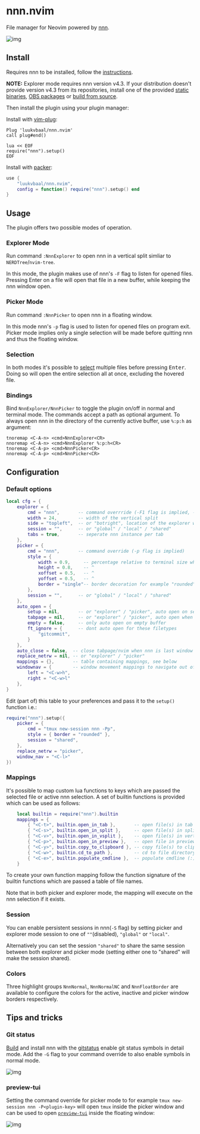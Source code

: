 # nnn.nvim

File manager for Neovim powered by [nnn](https://github.com/jarun/nnn).

<!-- panvimdoc-ignore-start -->

![img](https://user-images.githubusercontent.com/31730729/140781823-6810811c-9bd8-4ade-a1fe-5f225cb53c76.png)

<!-- panvimdoc-ignore-end -->

## Install

Requires nnn to be installed, follow the [instructions](https://github.com/jarun/nnn/wiki/Usage#installation).

**NOTE:** Explorer mode requires nnn version v4.3.
If your distribution doesn't provide version v4.3 from its repositories, install one of the provided [static binaries](https://github.com/jarun/nnn/releases/tag/v4.3), [OBS packages](https://software.opensuse.org//download.html?project=home%3Astig124%3Annn&package=nnn) or [build from source](https://github.com/jarun/nnn/wiki/Usage#from-source).

<!-- panvimdoc-ignore-start -->

Then install the plugin using your plugin manager:

Install with [vim-plug](https://github.com/junegunn/vim-plug):

```vim
Plug 'luukvbaal/nnn.nvim'
call plug#end()

lua << EOF
require("nnn").setup()
EOF
```

Install with [packer](https://github.com/wbthomason/packer.nvim):

```lua
use {
	"luukvbaal/nnn.nvim",
	config = function() require("nnn").setup() end
}
```

<!-- panvimdoc-ignore-end -->

## Usage

The plugin offers two possible modes of operation.

### Explorer Mode

Run command `:NnnExplorer` to open nnn in a vertical split simliar to `NERDTree`/`nvim-tree`.

In this mode, the plugin makes use of nnn's `-F` flag to listen for opened files. Pressing <kdb>Enter</kbd> on a file will open that file in a new buffer, while keeping the nnn window open.


### Picker Mode

Run command `:NnnPicker` to open nnn in a floating window.

In this mode nnn's `-p` flag is used to listen for opened files on program exit. Picker mode implies only a single selection will be made before quitting nnn and thus the floating window.

### Selection

In both modes it's possible to [select](https://github.com/jarun/nnn/wiki/concepts#selection) multiple files before pressing <kbd>Enter</kbd>. Doing so will open the entire selection all at once, excluding the hovered file.

### Bindings

Bind `NnnExplorer/NnnPicker` to toggle the plugin on/off in normal and terminal mode. The commands accept a path as optional argument. To always open nnn in the directory of the currently active buffer, use `%:p:h` as argument:

```vim
tnoremap <C-A-n> <cmd>NnnExplorer<CR>
nnoremap <C-A-n> <cmd>NnnExplorer %:p:h<CR>
tnoremap <C-A-p> <cmd>NnnPicker<CR>
nnoremap <C-A-p> <cmd>NnnPicker<CR>
```

## Configuration

### Default options

```lua
local cfg = {
	explorer = {
		cmd = "nnn",       -- command overrride (-F1 flag is implied, -a flag is invalid!)
		width = 24,        -- width of the vertical split
		side = "topleft",  -- or "botright", location of the explorer window
		session = "",      -- or "global" / "local" / "shared"
		tabs = true,       -- seperate nnn instance per tab
	},
	picker = {
		cmd = "nnn",       -- command override (-p flag is implied)
		style = {
			width = 0.9,     -- percentage relative to terminal size when < 1, absolute otherwise
			height = 0.8,    -- ^
			xoffset = 0.5,   -- ^
			yoffset = 0.5,   -- ^
			border = "single"-- border decoration for example "rounded"(:h nvim_open_win)
		},
		session = "",      -- or "global" / "local" / "shared"
	},
	auto_open = {
		setup = nil,       -- or "explorer" / "picker", auto open on setup function
		tabpage = nil,     -- or "explorer" / "picker", auto open when opening new tabpage
		empty = false,     -- only auto open on empty buffer
		ft_ignore = {      -- dont auto open for these filetypes
			"gitcommit",
		}
	},
	auto_close = false,  -- close tabpage/nvim when nnn is last window
	replace_netrw = nil, -- or "explorer" / "picker"
	mappings = {},       -- table containing mappings, see below
	windownav = {        -- window movement mappings to navigate out of nnn
		left = "<C-w>h",
		right = "<C-w>l"
	},
}
```

Edit (part of) this table to your preferences and pass it to the `setup()` function i.e.:

```lua
require("nnn").setup({
	picker = {
		cmd = "tmux new-session nnn -Pp",
		style = { border = "rounded" },
		session = "shared",
	},
	replace_netrw = "picker",
	window_nav = "<C-l>"
})
```

### Mappings

It's possible to map custom lua functions to keys which are passed the selected file or active nnn selection.
A set of builtin functions is provided which can be used as follows:

```lua
	local builtin = require("nnn").builtin
	mappings = {
		{ "<C-t>", builtin.open_in_tab },       -- open file(s) in tab
		{ "<C-s>", builtin.open_in_split },     -- open file(s) in split
		{ "<C-v>", builtin.open_in_vsplit },    -- open file(s) in vertical split
		{ "<C-p>", builtin.open_in_preview },   -- open file in preview split keeping nnn focused
		{ "<C-y>", builtin.copy_to_clipboard }, -- copy file(s) to clipboard
		{ "<C-w>", builtin.cd_to_path },        -- cd to file directory
		{ "<C-e>", builtin.populate_cmdline },  -- populate cmdline (:) with file(s)
	}
```

To create your own function mapping follow the function signature of the builtin functions which are passed a table of file names.

Note that in both picker and explorer mode, the mapping will execute on the nnn selection if it exists.

### Session

You can enable persistent sessions in nnn(`-S` flag) by setting picker and explorer mode session to one of `""`(disabled), `"global"` or `"local"`.

Alternatively you can set the session `"shared"` to share the same session between both explorer and picker mode (setting either one to "shared" will make the session shared).

### Colors

Three highlight groups `NnnNormal`, `NnnNormalNC` and `NnnFloatBorder` are available to configure the colors for the active, inactive and picker window borders respectively.

## Tips and tricks

### Git status

[Build](https://github.com/jarun/nnn/tree/master/patches#list-of-patches) and install nnn with the [gitstatus](https://github.com/jarun/nnn/blob/master/patches/gitstatus/mainline.diff) enable git status symbols in detail mode. Add the `-G` flag to your command override to also enable symbols in normal mode.

<!-- panvimdoc-ignore-start -->

![img](https://user-images.githubusercontent.com/31730729/140726345-0d4005e4-0ed3-494f-9c51-bdac19f277f3.png)

<!-- panvimdoc-ignore-end -->

### preview-tui

Setting the command override for picker mode to for example `tmux new-session nnn -P<plugin-key>` will open `tmux` inside the picker window and can be used to open [`preview-tui`](https://github.com/jarun/nnn/blob/master/plugins/preview-tui) inside the floating window:

<!-- panvimdoc-ignore-start -->

![img](https://user-images.githubusercontent.com/31730729/140781363-fc81ccd0-c4f3-4cb8-a771-1c221dee603f.gif)

<!-- panvimdoc-ignore-end -->

